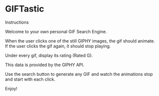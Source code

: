# GIFTastic


Instructions

Welcome to your own personal GIF Search Engine.

When the user clicks one of the still GIPHY images, the gif should animate. If the user clicks the gif again, it should stop playing.

Under every gif, display its rating (Rated G).

This data is provided by the GIPHY API.

Use the search button to generate any GIF and watch the animations stop and start with each click.


Enjoy!
